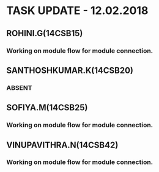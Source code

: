 # TASK UPDATE - 12.02.2018
## ROHINI.G(14CSB15)
### Working on module flow for module connection.
## SANTHOSHKUMAR.K(14CSB20)
### ABSENT
## SOFIYA.M(14CSB25)
### Working on module flow for module connection.
## VINUPAVITHRA.N(14CSB42)
###  Working on module flow for module connection. 
